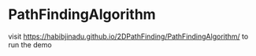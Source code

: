 # PathFindingAlgorithm
visit https://habibjinadu.github.io/2DPathFinding/PathFindingAlgorithm/ to run the demo

